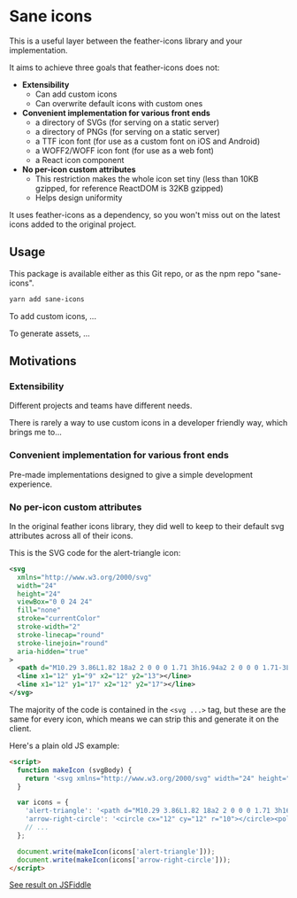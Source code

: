 # Sane icons

This is a useful layer between the feather-icons library and your implementation.

It aims to achieve three goals that feather-icons does not:
  - **Extensibility**
    - Can add custom icons
    - Can overwrite default icons with custom ones
  - **Convenient implementation for various front ends**
    - a directory of SVGs (for serving on a static server)
    - a directory of PNGs (for serving on a static server)
    - a TTF icon font (for use as a custom font on iOS and Android)
    - a WOFF2/WOFF icon font (for use as a web font)
    - a React icon component
  - **No per-icon custom attributes**
    - This restriction makes the whole icon set tiny
      (less than 10KB gzipped, for reference ReactDOM is 32KB gzipped)
    - Helps design uniformity

It uses feather-icons as a dependency, so you won't miss out on the latest
icons added to the original project.

## Usage

This package is available either as this Git repo, or as the npm repo "sane-icons".

```bash
yarn add sane-icons
```

To add custom icons, ...

To generate assets, ...

## Motivations

### Extensibility

Different projects and teams have different needs.

There is rarely a way to use custom icons in a developer friendly way, which
brings me to...

### Convenient implementation for various front ends

Pre-made implementations designed to give a simple development experience.

### No per-icon custom attributes

In the original feather icons library, they did well to keep to their
default svg attributes across all of their icons.

This is the SVG code for the alert-triangle icon:

```xml
<svg
  xmlns="http://www.w3.org/2000/svg"
  width="24"
  height="24"
  viewBox="0 0 24 24"
  fill="none"
  stroke="currentColor"
  stroke-width="2"
  stroke-linecap="round"
  stroke-linejoin="round"
  aria-hidden="true"
>
  <path d="M10.29 3.86L1.82 18a2 2 0 0 0 1.71 3h16.94a2 2 0 0 0 1.71-3L13.71 3.86a2 2 0 0 0-3.42 0z"></path>
  <line x1="12" y1="9" x2="12" y2="13"></line>
  <line x1="12" y1="17" x2="12" y2="17"></line>
</svg>
```

The majority of the code is contained in the `<svg ...>` tag, but these are the same for
every icon, which means we can strip this and generate it on the client.

Here's a plain old JS example:

```html
<script>
  function makeIcon (svgBody) {
    return '<svg xmlns="http://www.w3.org/2000/svg" width="24" height="24" viewBox="0 0 24 24" fill="none" stroke="currentColor" stroke-width="2" stroke-linecap="round" stroke-linejoin="round" aria-hidden="true">' + svgBody + '</svg>';
  }

  var icons = {
    'alert-triangle': '<path d="M10.29 3.86L1.82 18a2 2 0 0 0 1.71 3h16.94a2 2 0 0 0 1.71-3L13.71 3.86a2 2 0 0 0-3.42 0z"></path><line x1="12" y1="9" x2="12" y2="13"></line><line x1="12" y1="17" x2="12" y2="17"></line>',
    'arrow-right-circle': '<circle cx="12" cy="12" r="10"></circle><polyline points="12 16 16 12 12 8"></polyline><line x1="8" y1="12" x2="16" y2="12"></line>',
    // ...
  };

  document.write(makeIcon(icons['alert-triangle']));
  document.write(makeIcon(icons['arrow-right-circle']));
</script>
```

[See result on JSFiddle](https://jsfiddle.net/vhesjmLg/)
